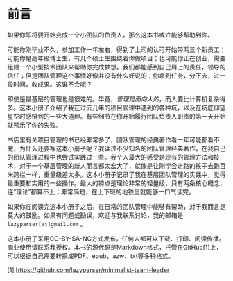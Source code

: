 # 前言

如果你即将要开始变成一个小团队的负责人，那么这本书或许能够帮助到你。

可能你刚毕业不久，参加工作一年左右，得到了上司的认可开始带两三个新员工；可能你是高年级博士生，有几个硕士生围绕着你做项目；也可能你正在创业，需要组建一个小型技术团队来帮助你完成梦想。我们都能感到自己肩上的责任，领导的信任；但是团队管理这个事情好像并没有什么好说的：你拿到任务，分下去，过一段时间，收成果。这谁不会呢？

即使是最基层的管理也是很难的。毕竟，*管理是面向人的*，而人要比计算机复杂得多。这本小册子介绍了我在过去几年的项目管理中遇到的各种坑，以及在坑底仰望星空时感悟到的一些大道理。有些细节在你开始履行团队负责人职责的第一天开始就预示了你的失败。

书店里有关项目管理的书已经非常多了，团队管理的经典著作看一年可能都看不完，为什么还要写这本小册子呢？我读过不少知名的团队管理经典著作，在我自己的团队管理过程中也尝试实践过一些。我个人最大的感受是现有的管理方法和技术，对于一个基层管理的新人而言都太宏大了，就像是让刚学会走路的孩子去跑百米跨栏一样，重量级差太多。这本小册子记录了我在基层团队管理的实践中，觉得最重要和实用的一些操作。最大的特点是理论非常的轻量级，只有两条核心概念，连“理论”都算不上；非常简短，在上下班的地铁里就能够一口气读完。

如果你在阅读完这本小册子之后，在日常的团队管理中能够有帮助，对于我而言是莫大的鼓励。如果有问题或勘误，欢迎与我联系讨论，我的邮箱是 `lazyparser[at]gmail.com` 。

这本小册子采用CC-BY-SA-NC方式发布，任何人都可以下载、打印、阅读传播。商业使用请联系我授权。本书的源代码是Markdown格式，托管在GitHub[1]上，可以根据自己需要转换成PDF、epub、azw、txt等多种格式。

[1] https://github.com/lazyparser/minimalist-team-leader
